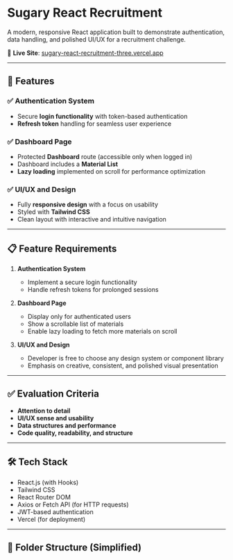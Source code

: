# Sugary React Recruitment

A modern, responsive React application built to demonstrate authentication, data handling, and polished UI/UX for a recruitment challenge.

🔗 **Live Site**: [sugary-react-recruitment-three.vercel.app](https://sugary-react-recruitment-three.vercel.app/)

---

## 🚀 Features

### ✅ Authentication System
- Secure **login functionality** with token-based authentication
- **Refresh token** handling for seamless user experience

### ✅ Dashboard Page
- Protected **Dashboard** route (accessible only when logged in)
- Dashboard includes a **Material List**
- **Lazy loading** implemented on scroll for performance optimization

### ✅ UI/UX and Design
- Fully **responsive design** with a focus on usability
- Styled with **Tailwind CSS**
- Clean layout with interactive and intuitive navigation

---

## 📋 Feature Requirements

1. **Authentication System**
   - Implement a secure login functionality
   - Handle refresh tokens for prolonged sessions

2. **Dashboard Page**
   - Display only for authenticated users
   - Show a scrollable list of materials
   - Enable lazy loading to fetch more materials on scroll

3. **UI/UX and Design**
   - Developer is free to choose any design system or component library
   - Emphasis on creative, consistent, and polished visual presentation

---

## ✅ Evaluation Criteria

- **Attention to detail**
- **UI/UX sense and usability**
- **Data structures and performance**
- **Code quality, readability, and structure**

---

## 🛠 Tech Stack

- React.js (with Hooks)
- Tailwind CSS
- React Router DOM
- Axios or Fetch API (for HTTP requests)
- JWT-based authentication
- Vercel (for deployment)

---

## 📁 Folder Structure (Simplified)

